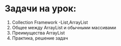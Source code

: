 # Задачи на урок:
1. Collection Framework -List,ArrayList
2. Общее между ArrayList и обычными массивами  
3. Преимущества ArrayList  
4. Практика, решение задач





